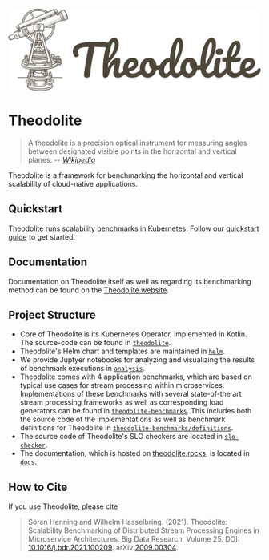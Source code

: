 ![Theodolite](docs/assets/logo/theodolite-horizontal-transparent.svg)

# Theodolite

> A theodolite is a precision optical instrument for measuring angles between designated visible points in the horizontal and vertical planes.  -- <cite>[Wikipedia](https://en.wikipedia.org/wiki/Theodolite)</cite>

Theodolite is a framework for benchmarking the horizontal and vertical scalability of cloud-native applications.

## Quickstart

Theodolite runs scalability benchmarks in Kubernetes. Follow our [quickstart guide](https://www.theodolite.rocks/quickstart.html) to get started.

## Documentation

Documentation on Theodolite itself as well as regarding its benchmarking method can be found on the [Theodolite website](https://www.theodolite.rocks).

## Project Structure

* Core of Theodolite is its Kubernetes Operator, implemented in Kotlin. The source-code can be found in [`theodolite`](theodolite).
* Theodolite's Helm chart and templates are maintained in [`helm`](helm).
* We provide Juptyer notebooks for analyzing and visualizing the results of benchmark executions in [`analysis`](analysis).
* Theodolite comes with 4 application benchmarks, which are based on typical use cases for stream processing within microservices. Implementations of these benchmarks with several state-of-the art stream processing frameworks as well as corresponding load generators can be found in [`theodolite-benchmarks`](theodolite-benchmarks). This includes both the source code of the implementations as well as benchmark definitions for Theodolite in [`theodolite-benchmarks/definitions`](theodolite-benchmarks/definitions).
* The source code of Theodolite's SLO checkers are located in [`slo-checker`](slo-checker).
* The documentation, which is hosted on [theodolite.rocks](https://www.theodolite.rocks), is located in [`docs`](docs).

## How to Cite

If you use Theodolite, please cite

> Sören Henning and Wilhelm Hasselbring. (2021). Theodolite: Scalability Benchmarking of Distributed Stream Processing Engines in Microservice Architectures. Big Data Research, Volume 25. DOI: [10.1016/j.bdr.2021.100209](https://doi.org/10.1016/j.bdr.2021.100209). arXiv:[2009.00304](https://arxiv.org/abs/2009.00304).
